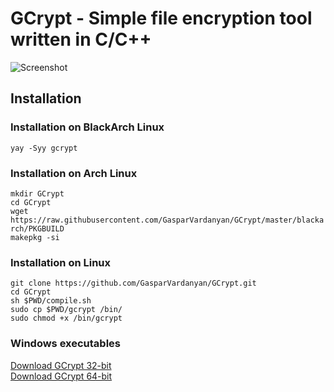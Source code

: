 # GCrypt - Simple file encryption tool written in C/C++
![Screenshot](https://github.com/GasparVardanyan/GCrypt/raw/master/screenshot.png)

## Installation

### Installation on BlackArch Linux
`yay -Syy gcrypt`

### Installation on Arch Linux
`mkdir GCrypt`<br>
`cd GCrypt`<br>
`wget https://raw.githubusercontent.com/GasparVardanyan/GCrypt/master/blackarch/PKGBUILD`<br>
`makepkg -si`

### Installation on Linux
`git clone https://github.com/GasparVardanyan/GCrypt.git`<br>
`cd GCrypt`<br>
`sh $PWD/compile.sh`<br>
`sudo cp $PWD/gcrypt /bin/`<br>
`sudo chmod +x /bin/gcrypt`

### Windows executables
[Download GCrypt 32-bit](https://raw.githubusercontent.com/GasparVardanyan/GCrypt/master/windows/gcrypt32.exe)<br>
[Download GCrypt 64-bit](https://raw.githubusercontent.com/GasparVardanyan/GCrypt/master/windows/gcrypt64.exe)

